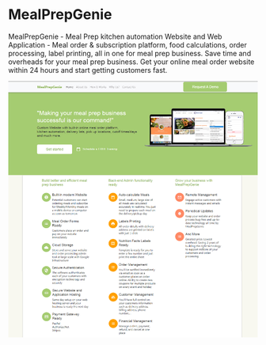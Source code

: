 # MealPrepGenie
MealPrepGenie - Meal Prep kitchen automation Website and Web Application - Meal order & subscription platform, food calculations, order processing, label printing, all in one for meal prep business. Save time and overheads for your meal prep business. Get your online meal order website within 24 hours and start getting customers fast.

![Image description](https://github.com/247apps/MealPrepGenie/blob/master/mealprepgenie-software.jpg)
